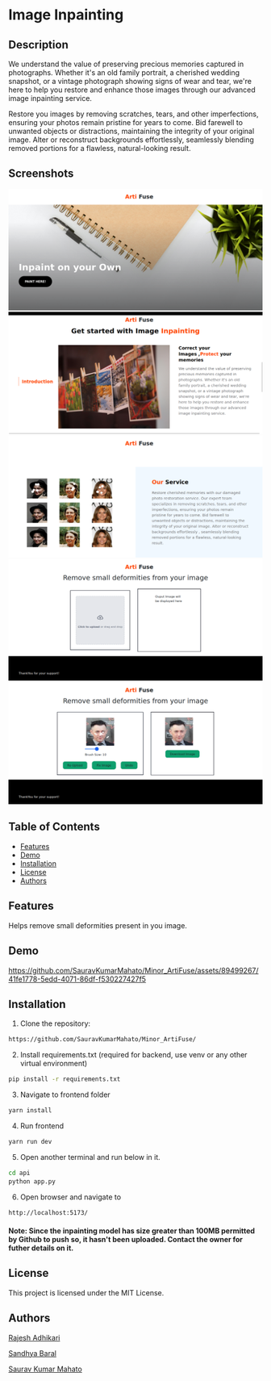 # Image Inpainting

## Description

We understand the value of preserving precious memories captured in photographs. Whether it's an old family portrait, a cherished wedding snapshot, or a vintage photograph showing signs of wear and tear, we're here to help you restore and enhance those images through our advanced image inpainting service.

Restore you images by removing scratches, tears, and other imperfections, ensuring your photos remain pristine for years to come. Bid farewell to unwanted objects or distractions, maintaining the integrity of your original image. Alter or reconstruct backgrounds effortlessly, seamlessly blending removed portions for a flawless, natural-looking result.

## Screenshots

<img src="screenshots/3.png" />
<img src="screenshots/4.png" />
<img src="screenshots/5.png" />
<img src="screenshots/1.png" />
<img src="screenshots/2.png" />


## Table of Contents

- [Features](#features)
- [Demo](#demo)
- [Installation](#installation)
- [License](#license)
- [Authors](#authors)
## Features

Helps remove small deformities present in you image.

## Demo

https://github.com/SauravKumarMahato/Minor_ArtiFuse/assets/89499267/41fe1778-5edd-4071-86df-f530227427f5

## Installation

1. Clone the repository:

```bash
https://github.com/SauravKumarMahato/Minor_ArtiFuse/
```

2. Install requirements.txt (required for backend, use venv or any other virtual environment)
```bash
pip install -r requirements.txt
```

3. Navigate to frontend folder 
```bash
yarn install 
```

4. Run frontend
```bash 
yarn run dev 
```

5. Open another terminal and run below in it. 
```bash 
cd api
python app.py 
```

6. Open browser and navigate to 
```bash 
http://localhost:5173/
```
#### Note: Since the inpainting model has size greater than 100MB permitted by Github to push so, it hasn't been uploaded. Contact the owner for futher details on it.


## License
This project is licensed under the MIT License.

## Authors
[Rajesh Adhikari](https://github.com/rajesh-adk-137)

[Sandhya Baral](https://github.com/Sandukkk)

[Saurav Kumar Mahato](https://github.com/SauravKumarMahato)

